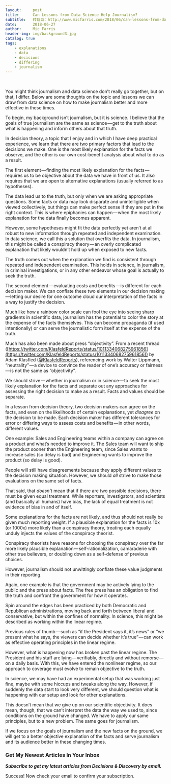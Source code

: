 ```yaml
---
layout:     post
title:      Can Lessons from Data Science Help Journalism?
subtitle:   转载自：http://www.micfarris.com/2018/06/can-lessons-from-data-science-help-journalism/
date:       2018-06-27
author:     Mic Farris
header-img: img/background3.jpg
catalog: true
tags:
    - explanations
    - data
    - decisions
    - differing
    - journalism
---
```


 

You might think journalism and data science don’t really go together, but on that, I differ. Below are some thoughts on the topic and lessons we can draw from data science on how to make journalism better and more effective in these times.



To begin, my background isn’t journalism, but it is science. I believe that the goals of true journalism are the same as science — get to the truth about what is happening and inform others about that truth.

In decision theory, a topic that I enjoy and in which I have deep practical experience, we learn that there are two primary factors that lead to the decisions we make. One is the most likely explanation for the facts we observe, and the other is our own cost-benefit analysis about what to do as a result.

The first element — finding the most likely explanation for the facts — requires us to be objective about the data we have in front of us. It also requires that we are open to alternative explanations (usually referred to as hypotheses).

The data lead us to the truth, but only when we are asking appropriate questions. Some facts or data may look disparate and unintelligible when viewed collectively, but things can make perfect sense if they are put in the right context. This is where epiphanies can happen — when the most likely explanation for the data finally becomes apparent.

However, some hypotheses might fit the data perfectly yet aren’t at all robust to new information through repeated and independent examination. In data science, we call this a solution that overfits the data. In journalism, this might be called a conspiracy theory — an overly complicated explanation that likely wouldn’t hold up when exposed to new facts.

The truth comes out when the explanation we find is consistent through repeated and independent examination. This holds in science, in journalism, in criminal investigations, or in any other endeavor whose goal is actually to seek the truth.

The second element — evaluating costs and benefits — is different for each decision maker. We can conflate these two elements in our decision making — letting our desire for one outcome cloud our interpretation of the facts in a way to justify the decision.

Much like how a rainbow color scale can fool the eye into seeing sharp gradients in scientific data, journalism has the potential to color the story at the expense of the facts themselves. This can become propaganda (if used intentionally) or can serve the journalistic form itself at the expense of the truth.

Much has also been made about press “objectivity”. From a recent thread ([https://twitter.com/KlasfeldReports/status/1011334068275961856](https://twitter.com/KlasfeldReports/status/1011334068275961856)) by Adam Klasfled ([@KlasfeldReports](http://twitter.com/KlasfeldReports)), referencing work by Walter Lippmann, “neutrality” — a device to convince the reader of one’s accuracy or fairness — is not the same as “objectivity”.

We should strive — whether in journalism or in science — to seek the most likely explanation for the facts and separate out any approaches for assessing the right decision to make as a result. Facts and values should be separate.

In a lesson from decision theory, two decision makers can agree on the facts, and even on the likelihoods of certain explanations, yet *disagree* on the decision to be made. Each decision maker has different tolerances for error or differing ways to assess costs and benefits — in other words, different values.

One example: Sales and Engineering teams within a company can agree on a product and what’s needed to improve it. The Sales team will want to ship the product sooner than the Engineering team, since Sales wants to increase sales (so delay is bad) and Engineering wants to improve the product (so delay is good).

People will still have disagreements because they apply different values to the decision making situation. However, we should *all* strive to make those evaluations on the same set of facts.

That said, that *doesn’t* mean that if there are two possible decisions, there must be given equal treatment. While reporters, investigators, and scientists (and basically all humans) have bias, the lack of equal treatment is not evidence of bias in and of itself.

Some explanations for the facts are not likely, and thus should not really be given much reporting weight. If a plausible explanation for the facts is 10x (or 1000x) more likely than a conspiracy theory, treating each equally unduly injects the values of the conspiracy theorist.

Conspiracy theorists have reasons for choosing the conspiracy over the far more likely plausible explanation — self-rationalization, camaraderie with other true believers, or doubling down as a self-defense of previous choices.

However, journalism should not unwittingly conflate these value judgments in their reporting.

Again, one example is that the government may be actively lying to the public and the press about facts. The free press has an obligation to find the truth and confront the government for how it operates.

Spin around the edges has been practiced by both Democratic and Republican administrations, moving back and forth between liberal and conservative, but within the confines of normality. In science, this might be described as working within the linear regime.

Previous rules of thumb — such as “if the President says it, it’s news” or “we present what he says, the viewers can decide whether it’s true” — can work as effective operating principles in the linear regime.

However, what is happening now has broken past the linear regime. The President and his staff are lying — verifiably, directly and without remorse — on a daily basis. With this, we have entered the nonlinear regime, so our approach to coverage must evolve to remain objective to the truth.

In science, we may have had an experimental setup that was working just fine, maybe with some hiccups and tweaks along the way. However, if suddenly the data start to look very different, we should question what is happening with our setup and look for other explanations.

This doesn’t mean that we give up on our scientific objectivity. It does mean, though, that we can’t interpret the data the way we used to, since conditions on the ground have changed. We have to apply our same principles, but to a new problem. The same goes for journalism.

If we focus on the goals of journalism and the new facts on the ground, we will get to a better objective explanation of the facts and serve journalism and its audience better in these changing times.

### Get My Newest Articles In Your Inbox

***Subscribe to get my latest articles from Decisions & Discovery by email.***

Success! Now check your email to confirm your subscription.
